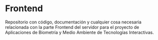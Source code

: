 # Frontend
Repositorio con código, documentación y cualquier cosa necesaria relacionada con la parte Frontend del servidor para el proyecto de Aplicaciones de Biometría y Medio Ambiente de Tecnologías Interactivas.
